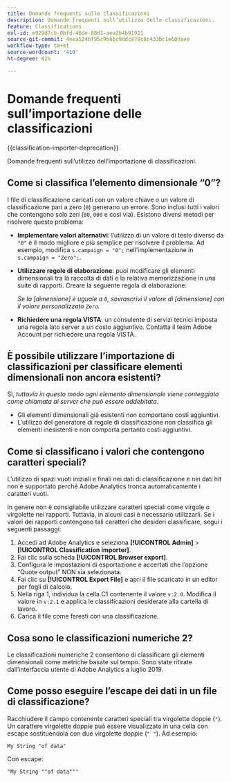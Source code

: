 ```yaml
---
title: Domande frequenti sulle classificazioni
description: Domande frequenti sull’utilizzo delle classificazioni.
feature: Classifications
exl-id: e929d7cb-0bfd-46de-88d1-aea2b4b91911
source-git-commit: 4eea524bf95c9b6bc9ddc878c8c433bc1e60daee
workflow-type: tm+mt
source-wordcount: '410'
ht-degree: 82%

---
```


# Domande frequenti sull’importazione delle classificazioni

{{classification-importer-deprecation}}

Domande frequenti sull’utilizzo dell’importazione di classificazioni.

## Come si classifica l’elemento dimensionale “0”?

I file di classificazione caricati con un valore chiave o un valore di classificazione pari a zero (`0`) generano un errore. Sono inclusi tutti i valori che contengono solo zeri (`00`, `000` e così via). Esistono diversi metodi per risolvere questo problema:

* **Implementare valori alternativi**: l’utilizzo di un valore di testo diverso da `"0"` è il modo migliore e più semplice per risolvere il problema. Ad esempio, modifica `s.campaign = "0";` nell’implementazione in `s.campaign = "Zero";`.

* **Utilizzare regole di elaborazione**: puoi modificare gli elementi dimensionali tra la raccolta di dati e la relativa memorizzazione in una suite di rapporti. Creare la seguente regola di elaborazione:

  *Se la [dimensione] è uguale a `0`, sovrascrivi il valore di [dimensione] con il valore personalizzato `Zero`.*

* **Richiedere una regola VISTA**: un consulente di servizi tecnici imposta una regola lato server a un costo aggiuntivo. Contatta il team Adobe Account per richiedere una regola VISTA.

## È possibile utilizzare l’importazione di classificazioni per classificare elementi dimensionali non ancora esistenti?

Sì, *tuttavia in questo modo ogni elemento dimensionale viene conteggiato come chiamata al server che può essere addebitata.*

* Gli elementi dimensionali già esistenti non comportano costi aggiuntivi.
* L’utilizzo del generatore di regole di classificazione non classifica gli elementi inesistenti e non comporta pertanto costi aggiuntivi.

## Come si classificano i valori che contengono caratteri speciali?

L’utilizzo di spazi vuoti iniziali e finali nei dati di classificazione e nei dati hit non è supportato perché Adobe Analytics tronca automaticamente i caratteri vuoti.

In genere non è consigliabile utilizzare caratteri speciali come virgole o virgolette nei rapporti. Tuttavia, in alcuni casi è necessario utilizzarli. Se i valori dei rapporti contengono tali caratteri che desideri classificare, segui i seguenti passaggi:

1. Accedi ad Adobe Analytics e seleziona **[!UICONTROL Admin]** > **[!UICONTROL Classification importer]**.
2. Fai clic sulla scheda **[!UICONTROL Browser export]**.
3. Configura le impostazioni di esportazione e accertati che l’opzione “Quote output” NON sia selezionata.
4. Fai clic su **[!UICONTROL Export File]** e apri il file scaricato in un editor per fogli di calcolo.
5. Nella riga 1, individua la cella C1 contenente il valore `v:2.0`. Modifica il valore in `v:2.1` e applica le classificazioni desiderate alla cartella di lavoro.
6. Carica il file come faresti con una classificazione.

## Cosa sono le classificazioni numeriche 2?

Le classificazioni numeriche 2 consentono di classificare gli elementi dimensionali come metriche basate sul tempo. Sono state ritirate dall’interfaccia utente di Adobe Analytics a luglio 2019.

## Come posso eseguire l’escape dei dati in un file di classificazione?

Racchiudere il campo contenente caratteri speciali tra virgolette doppie (`"`). Un carattere virgolette doppie può essere visualizzato in una cella con escape sostituendola con due virgolette doppie (`" "`). Ad esempio:

```
My String "of data"
```

Con escape:

```
"My String ""of data"""
```
